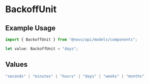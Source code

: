 # BackoffUnit

## Example Usage

```typescript
import { BackoffUnit } from "@novu/api/models/components";

let value: BackoffUnit = "days";
```

## Values

```typescript
"seconds" | "minutes" | "hours" | "days" | "weeks" | "months"
```